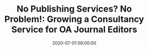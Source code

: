 ---
layout: poster
title: "No Publishing Services? No Problem!: Growing a Consultancy Service for OA Journal Editors"
description: "Through liaison activities, librarians identified faculty editors of locally-published open access scholarly journals needing journal management support, as well as guidance in enhancing the scholarly impact and perceived value of publications among research community stakeholders. Faculty editors of these publications are often unaware of the strategies available to increase the potential for the success of their journals and do not consider libraries as a source for support. This state of affairs represents a tremendous service opportunity for academic libraries, especially those that cannot offer full, standalone publishing services. Assembling a small, in-house team with relevant expertise, librarians were able to provide high-value, game-changing consultancy services where faculty-editors came to view librarians as full partners in enhancing scholarly communications. This poster highlights the evolution of this innovative and sustainable consultancy service model to support faculty editors."
date: 2020-07-01 08:00:00
presenters:
  - {
      name: Daniela Solomon,
      bio: Daniela Solomon is a Research Services Librarian liaison to engineering departments at Case Western Reserve University. She received her BS in Electrical Engineering from Romania, and holds an MLSI from the University of Arizona. Daniela is professionally active in the American Society for Engineering Education, Engineering Libraries Division, and ALAO. Her research interests include scholarly communications, technical standards, OER, instruction, and outreach.,
      institution: Case Western Reserve University
    }
  - {
      name: Mark Eddy,
      bio: Mark Eddy is a Research Services Librarian liaison to social sciences and humanities departments at Case Western Reserve University. He has training in the humanities and library science and is professionally active with ALAO and ACRL. His research interests include, instruction, OER, outreach, social sciences research support, and assessment.,
      institution: Case Western Reserve University
    }
video: "//www.youtube.com/embed/{video-is}"
isStaticPost: false
published: false
---
